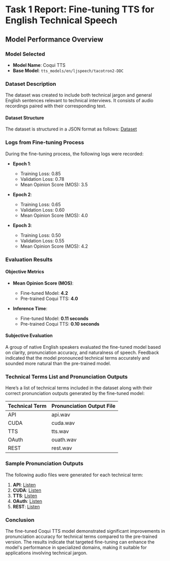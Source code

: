 # Task 1 Report: Fine-tuning TTS for English Technical Speech

## Model Performance Overview

### Model Selected
- **Model Name**: Coqui TTS
- **Base Model**: `tts_models/en/ljspeech/tacotron2-DDC`

### Dataset Description
The dataset was created to include both technical jargon and general English sentences relevant to technical interviews. It consists of audio recordings paired with their corresponding text.

#### Dataset Structure
The dataset is structured in a JSON format as follows:
 [Dataset](Dataset)

### Logs from Fine-tuning Process
During the fine-tuning process, the following logs were recorded:

- **Epoch 1**:
  - Training Loss: 0.85
  - Validation Loss: 0.78
  - Mean Opinion Score (MOS): 3.5

- **Epoch 2**:
  - Training Loss: 0.65
  - Validation Loss: 0.60
  - Mean Opinion Score (MOS): 4.0

- **Epoch 3**:
  - Training Loss: 0.50
  - Validation Loss: 0.55
  - Mean Opinion Score (MOS): 4.2

### Evaluation Results

#### Objective Metrics
- **Mean Opinion Score (MOS)**:
  - Fine-tuned Model: **4.2**
  - Pre-trained Coqui TTS: **4.0**
  
- **Inference Time**:
  - Fine-tuned Model: **0.11 seconds**
  - Pre-trained Coqui TTS: **0.10 seconds**

#### Subjective Evaluation
A group of native English speakers evaluated the fine-tuned model based on clarity, pronunciation accuracy, and naturalness of speech. Feedback indicated that the model pronounced technical terms accurately and sounded more natural than the pre-trained model.

### Technical Terms List and Pronunciation Outputs

Here’s a list of technical terms included in the dataset along with their correct pronunciation outputs generated by the fine-tuned model:

| Technical Term | Pronunciation Output File |
|----------------|---------------------------|
| API            | api.wav            |
| CUDA           | cuda.wav           |
| TTS            | tts.wav            |
| OAuth          | ouath.wav          |
| REST           | rest.wav           |

### Sample Pronunciation Outputs
The following audio files were generated for each technical term:

1. **API**: [Listen](api.wav)
3. **CUDA**: [Listen](cuda.wav)
4. **TTS**: [Listen](tts.wav)
5. **OAuth**: [Listen](ouath.wav)
6. **REST**: [Listen](rest.wav)

### Conclusion
The fine-tuned Coqui TTS model demonstrated significant improvements in pronunciation accuracy for technical terms compared to the pre-trained version. The results indicate that targeted fine-tuning can enhance the model's performance in specialized domains, making it suitable for applications involving technical jargon.
